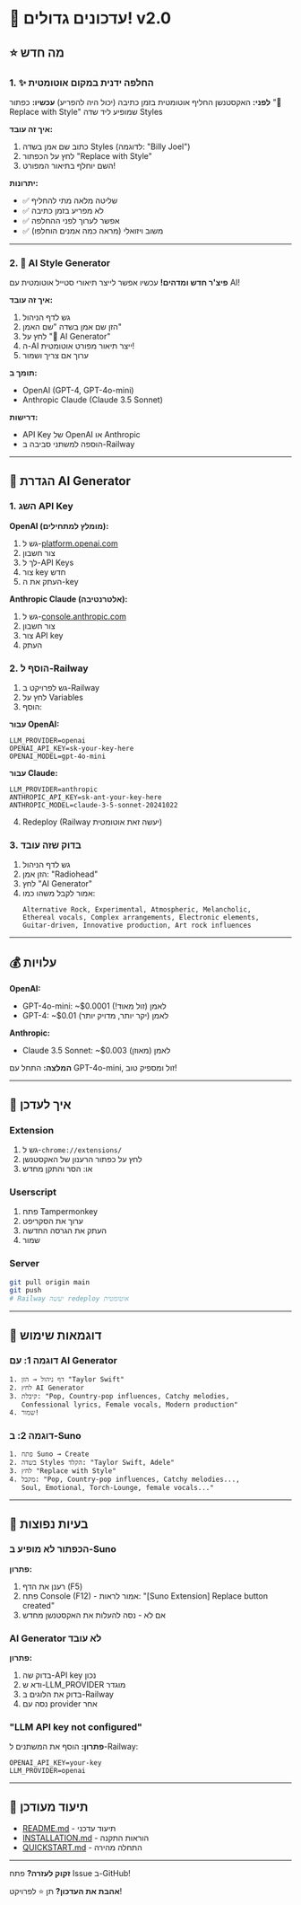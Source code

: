# 🎉 עדכונים גדולים! v2.0

## ⭐ מה חדש

### 1. ✨ החלפה ידנית במקום אוטומטית
**לפני:** האקסטנשן החליף אוטומטית בזמן כתיבה (יכול היה להפריע)
**עכשיו:** כפתור "🎨 Replace with Style" שמופיע ליד שדה Styles

**איך זה עובד:**
1. כתוב שם אמן בשדה Styles (לדוגמה: "Billy Joel")
2. לחץ על הכפתור "Replace with Style"
3. השם יוחלף בתיאור המפורט!

**יתרונות:**
- ✅ שליטה מלאה מתי להחליף
- ✅ לא מפריע בזמן כתיבה
- ✅ אפשר לערוך לפני ההחלפה
- ✅ משוב ויזואלי (מראה כמה אמנים הוחלפו)

---

### 2. 🤖 AI Style Generator
**פיצ'ר חדש ומדהים!** עכשיו אפשר לייצר תיאורי סטייל אוטומטית עם AI!

**איך זה עובד:**
1. גש לדף הניהול
2. הזן שם אמן בשדה "שם האמן"
3. לחץ על "🤖 AI Generator"
4. ה-AI ייצר תיאור מפורט אוטומטית!
5. ערוך אם צריך ושמור

**תומך ב:**
- OpenAI (GPT-4, GPT-4o-mini)
- Anthropic Claude (Claude 3.5 Sonnet)

**דרישות:**
- API Key של OpenAI או Anthropic
- הוספה למשתני סביבה ב-Railway

---

## 📝 הגדרת AI Generator

### 1. השג API Key

**OpenAI (מומלץ למתחילים):**
1. גש ל-[platform.openai.com](https://platform.openai.com/)
2. צור חשבון
3. לך ל-API Keys
4. צור key חדש
5. העתק את ה-key

**Anthropic Claude (אלטרנטיבה):**
1. גש ל-[console.anthropic.com](https://console.anthropic.com/)
2. צור חשבון
3. צור API key
4. העתק

### 2. הוסף ל-Railway

1. גש לפרויקט ב-Railway
2. לחץ על Variables
3. הוסף:

**עבור OpenAI:**
```
LLM_PROVIDER=openai
OPENAI_API_KEY=sk-your-key-here
OPENAI_MODEL=gpt-4o-mini
```

**עבור Claude:**
```
LLM_PROVIDER=anthropic
ANTHROPIC_API_KEY=sk-ant-your-key-here
ANTHROPIC_MODEL=claude-3-5-sonnet-20241022
```

4. Redeploy (Railway יעשה זאת אוטומטית)

### 3. בדוק שזה עובד

1. גש לדף הניהול
2. הזן אמן: "Radiohead"
3. לחץ "AI Generator"
4. אמור לקבל משהו כמו:
   ```
   Alternative Rock, Experimental, Atmospheric, Melancholic,
   Ethereal vocals, Complex arrangements, Electronic elements,
   Guitar-driven, Innovative production, Art rock influences
   ```

---

## 💰 עלויות

**OpenAI:**
- GPT-4o-mini: ~$0.0001 לאמן (זול מאוד!)
- GPT-4: ~$0.01 לאמן (יקר יותר, מדויק יותר)

**Anthropic:**
- Claude 3.5 Sonnet: ~$0.003 לאמן (מאוזן)

**המלצה:** התחל עם GPT-4o-mini, זול ומספיק טוב!

---

## 🔄 איך לעדכן

### Extension
1. גש ל-`chrome://extensions/`
2. לחץ על כפתור הרענון של האקסטנשן
3. או: הסר והתקן מחדש

### Userscript
1. פתח Tampermonkey
2. ערוך את הסקריפט
3. העתק את הגרסה החדשה
4. שמור

### Server
```bash
git pull origin main
git push
# Railway יעשה redeploy אוטומטית
```

---

## 🎯 דוגמאות שימוש

### דוגמה 1: עם AI Generator
```
1. דף ניהול → הזן "Taylor Swift"
2. לחץ AI Generator
3. קיבלת: "Pop, Country-pop influences, Catchy melodies,
   Confessional lyrics, Female vocals, Modern production"
4. שמור!
```

### דוגמה 2: ב-Suno
```
1. פתח Suno → Create
2. בשדה Styles הקלד: "Taylor Swift, Adele"
3. לחץ "Replace with Style"
4. מקבל: "Pop, Country-pop influences, Catchy melodies...,
   Soul, Emotional, Torch-Lounge, female vocals..."
```

---

## 🐛 בעיות נפוצות

### הכפתור לא מופיע ב-Suno
**פתרון:**
1. רענן את הדף (F5)
2. פתח Console (F12) - אמור לראות: "[Suno Extension] Replace button created"
3. אם לא - נסה להעלות את האקסטנשן מחדש

### AI Generator לא עובד
**פתרון:**
1. בדוק שה-API key נכון
2. ודא ש-LLM_PROVIDER מוגדר
3. בדוק את הלוגים ב-Railway
4. נסה עם provider אחר

### "LLM API key not configured"
**פתרון:**
הוסף את המשתנים ל-Railway:
```
OPENAI_API_KEY=your-key
LLM_PROVIDER=openai
```

---

## 📖 תיעוד מעודכן

- [README.md](README.md) - תיעוד עדכני
- [INSTALLATION.md](INSTALLATION.md) - הוראות התקנה
- [QUICKSTART.md](QUICKSTART.md) - התחלה מהירה

---

**זקוק לעזרה?** פתח Issue ב-GitHub!

**אהבת את העדכון?** תן ⭐ לפרויקט!
